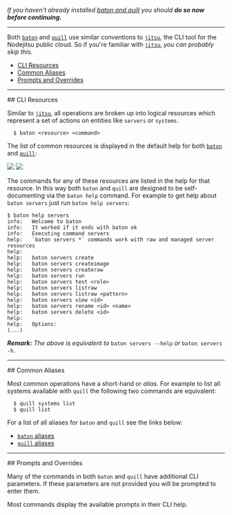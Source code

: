 _If you haven't already installed [baton and quill](/a-quickstart/installation) you should **do so now before continuing.**_
<hr/>

Both [`baton`][baton] and [`quill`][quill] use similar conventions to [`jitsu`][jitsu], the CLI tool for the Nodejitsu public cloud. So if you're familiar with [`jitsu`][jitsu], _you can probably skip this._

* [CLI Resources](#resources)
* [Common Aliases](#aliases)
* [Prompts and Overrides](#prompts)

<hr/>
<a name="resources"></a>
## CLI Resources

Similar to [`jitsu`][jitsu], all operations are broken up into logical resources which represent a set of actions on entities like `servers` or `systems`. 

```
  $ baton <resource> <command>
```

The list of common resources is displayed in the default help for both [`baton`][baton] and [`quill`][quill]:

<img src="/img/screenshots/baton.png" />
<img src="/img/screenshots/quill.png" />

The commands for any of these resources are listed in the help for that resource. In this way both `baton` and `quill` are designed to be self-documenting via the `baton help` command. For example to get help about `baton servers` just run `baton help servers`:

```
$ baton help servers
info:   Welcome to baton
info:   It worked if it ends with baton ok
info:   Executing command servers
help:   `baton servers *` commands work with raw and managed server resources
help:   
help:   baton servers create
help:   baton servers createimage
help:   baton servers createraw
help:   baton servers run
help:   baton servers test <role>
help:   baton servers listraw
help:   baton servers listraw <pattern>
help:   baton servers view <id>
help:   baton servers rename <id> <name>
help:   baton servers delete <id>
help:   
help:   Options:
(...)
```

_**Remark:** The above is equivalent to_ `baton servers --help` _or_ `baton servers -h`.

<hr/>
<a name="aliases"></a>
## Common Aliases

Most common operations have a short-hand or _alias._ For example to list all systems available with `quill` the following two commands are equivalent:

```
  $ quill systems list
  $ quill list
```

For a list of all aliases for `baton` and `quill` see the links below:

* [`baton` aliases](/baton/aliases)
* [`quill` aliases](/quill/aliases)

<hr/>
<a name="prompts"></a>
## Prompts and Overrides

Many of the commands in both `baton` and `quill` have additional CLI parameters. If these parameters are not provided you will be prompted to enter them.

Most commands display the available prompts in their CLI help.

[jitsu]: https://github.com/nodejitsu/jitsu
[baton]: /baton
[quill]: /quill

[meta:title]: <> (CLI Conventions)